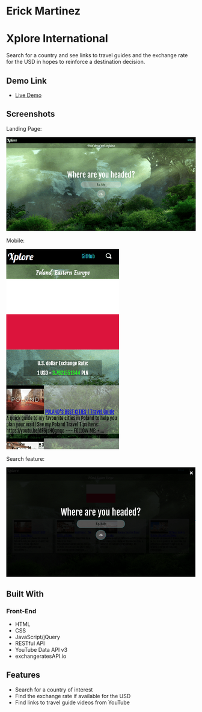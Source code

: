# **Erick Martinez**

# Xplore International
Search for a country and see links to travel guides and the exchange rate for the USD in hopes to reinforce a destination decision.

## Demo Link

- [Live Demo](https://erickmtza.github.io/Xplore-International/)

## Screenshots
Landing Page:

![login screen](/Img/first-look.PNG)

Mobile:

![mobile](/Img/mobile-view.PNG)

Search feature:

![Search](/Img/search-feature.PNG)

## Built With

### Front-End
* HTML
* CSS
* JavaScript/jQuery
* RESTful API
* YouTube Data API v3
* exchangeratesAPI.io

## Features

* Search for a country of interest
* Find the exchange rate if available for the USD
* Find links to travel guide videos from YouTube

